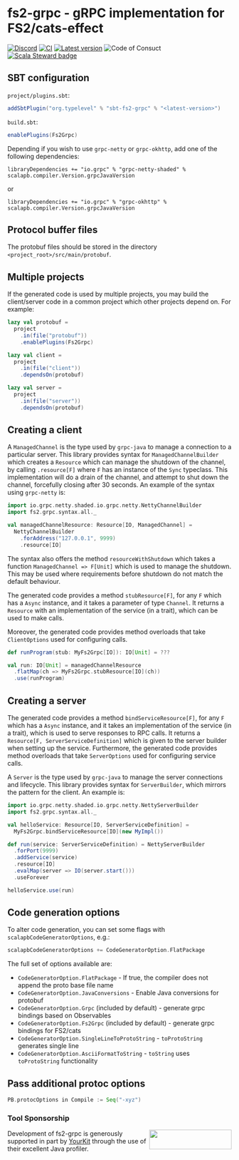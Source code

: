 # fs2-grpc - gRPC implementation for FS2/cats-effect

[![Discord](https://img.shields.io/discord/632277896739946517.svg?label=&logo=discord&logoColor=ffffff&color=404244&labelColor=6A7EC2)](https://discord.gg/CADXBp3kxj) [![CI](https://github.com/typelevel/fs2-grpc/actions/workflows/ci.yml/badge.svg)](https://github.com/typelevel/fs2-grpc/actions/workflows/ci.yml) [![Latest version](https://index.scala-lang.org/typelevel/fs2-grpc/sbt-fs2-grpc/latest.svg?color=orange&v=1)](https://index.scala-lang.org/typelevel/fs2-grpc/sbt-fs2-grpc)
![Code of Consuct](https://img.shields.io/badge/Code%20of%20Conduct-Scala-blue.svg) [![Scala Steward badge](https://img.shields.io/badge/Scala_Steward-helping-blue.svg?style=flat&logo=data:image/png;base64,iVBORw0KGgoAAAANSUhEUgAAAA4AAAAQCAMAAAARSr4IAAAAVFBMVEUAAACHjojlOy5NWlrKzcYRKjGFjIbp293YycuLa3pYY2LSqql4f3pCUFTgSjNodYRmcXUsPD/NTTbjRS+2jomhgnzNc223cGvZS0HaSD0XLjbaSjElhIr+AAAAAXRSTlMAQObYZgAAAHlJREFUCNdNyosOwyAIhWHAQS1Vt7a77/3fcxxdmv0xwmckutAR1nkm4ggbyEcg/wWmlGLDAA3oL50xi6fk5ffZ3E2E3QfZDCcCN2YtbEWZt+Drc6u6rlqv7Uk0LdKqqr5rk2UCRXOk0vmQKGfc94nOJyQjouF9H/wCc9gECEYfONoAAAAASUVORK5CYII=)](https://scala-steward.org)

## SBT configuration

`project/plugins.sbt`:
```scala
addSbtPlugin("org.typelevel" % "sbt-fs2-grpc" % "<latest-version>")
```

`build.sbt`:
```scala
enablePlugins(Fs2Grpc)
```

Depending if you wish to use `grpc-netty` or `grpc-okhttp`, add one of the following dependencies:
```
libraryDependencies += "io.grpc" % "grpc-netty-shaded" % scalapb.compiler.Version.grpcJavaVersion
```
or
```
libraryDependencies += "io.grpc" % "grpc-okhttp" % scalapb.compiler.Version.grpcJavaVersion
```

## Protocol buffer files

The protobuf files should be stored in the directory `<project_root>/src/main/protobuf`.

## Multiple projects

If the generated code is used by multiple projects, you may build the client/server code in a common project which other projects depend on. For example:

```scala
lazy val protobuf =
  project
    .in(file("protobuf"))
    .enablePlugins(Fs2Grpc)

lazy val client =
  project
    .in(file("client"))
    .dependsOn(protobuf)

lazy val server =
  project
    .in(file("server"))
    .dependsOn(protobuf)
```

## Creating a client

A `ManagedChannel` is the type used by `grpc-java` to manage a connection to a particular server. This library provides syntax for `ManagedChannelBuilder` which creates a `Resource` which can manage the shutdown of the channel, by calling `.resource[F]` where `F` has an instance of the `Sync` typeclass. This implementation will do a drain of the channel, and attempt to shut down the channel, forcefully closing after 30 seconds. An example of the syntax using `grpc-netty` is:

```scala
import io.grpc.netty.shaded.io.grpc.netty.NettyChannelBuilder
import fs2.grpc.syntax.all._

val managedChannelResource: Resource[IO, ManagedChannel] =
  NettyChannelBuilder
    .forAddress("127.0.0.1", 9999)
    .resource[IO]
```

The syntax also offers the method `resourceWithShutdown` which takes a function `ManagedChannel => F[Unit]` which is used to manage the shutdown. This may be used where requirements before shutdown do not match the default behaviour.

The generated code provides a method `stubResource[F]`, for any `F` which has a `Async` instance, and it takes a parameter of type `Channel`. It returns a `Resource` with an implementation of the service (in a trait), which can be used to make calls.

Moreover, the generated code provides method overloads that take `ClientOptions` used for configuring calls.

```scala
def runProgram(stub: MyFs2Grpc[IO]): IO[Unit] = ???

val run: IO[Unit] = managedChannelResource
  .flatMap(ch => MyFs2Grpc.stubResource[IO](ch))
  .use(runProgram)
```

## Creating a server

The generated code provides a method `bindServiceResource[F]`, for any `F` which has a `Async` instance, and it takes an implementation of the service (in a trait), which is used to serve responses to RPC calls. It returns a `Resource[F, ServerServiceDefinition]` which is given to the server builder when setting up the service. Furthermore, the generated code provides method overloads that take `ServerOptions` used for configuring service calls.

A `Server` is the type used by `grpc-java` to manage the server connections and lifecycle. This library provides syntax for `ServerBuilder`, which mirrors the pattern for the client. An example is:

```scala
import io.grpc.netty.shaded.io.grpc.netty.NettyServerBuilder
import fs2.grpc.syntax.all._

val helloService: Resource[IO, ServerServiceDefinition] = 
  MyFs2Grpc.bindServiceResource[IO](new MyImpl())

def run(service: ServerServiceDefinition) = NettyServerBuilder
  .forPort(9999)
  .addService(service)
  .resource[IO]
  .evalMap(server => IO(server.start()))
  .useForever

helloService.use(run)
```

## Code generation options

To alter code generation, you can set some flags with `scalapbCodeGeneratorOptions`, e.g.:

```scala
scalapbCodeGeneratorOptions += CodeGeneratorOption.FlatPackage
```

The full set of options available are:

 - `CodeGeneratorOption.FlatPackage` - If true, the compiler does not append the proto base file name
 - `CodeGeneratorOption.JavaConversions` - Enable Java conversions for protobuf
 - `CodeGeneratorOption.Grpc` (included by default) - generate grpc bindings based on Observables
 - `CodeGeneratorOption.Fs2Grpc` (included by default) - generate grpc bindings for FS2/cats
 - `CodeGeneratorOption.SingleLineToProtoString` - `toProtoString` generates single line
 - `CodeGeneratorOption.AsciiFormatToString` - `toString` uses `toProtoString` functionality

## Pass additional protoc options

```scala
PB.protocOptions in Compile := Seq("-xyz")
```

### Tool Sponsorship

<img width="185px" height="44px" align="right" src="https://www.yourkit.com/images/yklogo.png"/>Development of fs2-grpc is generously supported in part by [YourKit](https://www.yourkit.com) through the use of their excellent Java profiler.


